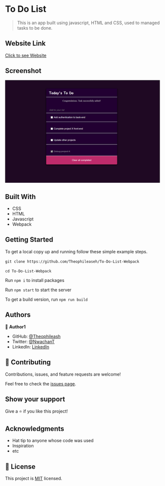 # To Do List

> This is an app built using javascript, HTML and CSS, used to managed tasks to be done.

## Website Link

[Click to see Website](https://theophileaseh.github.io/To-Do-List-Webpack/)

## Screenshot

![Screenshot](./img/to-do.png)



## Built With

- CSS
- HTML
- Javascript
- Webpack



## Getting Started


To get a local copy up and running follow these simple example steps.

`` git clone https://github.com/Theophileaseh/To-Do-List-Webpack ``

`` cd To-Do-List-Webpack ``

Run `` npm i `` to install packages

Run `` npm start `` to start the server

To get a build version, run `` npm run build ``

## Authors

👤 **Author1**

- GitHub: [@Theophileash](https://github.com/Theophileaseh)
- Twitter: [@NwachanT](https://twitter.com/NwachanT)
- LinkedIn: [LinkedIn](https://linkedin.com/in/nwachan-theophile)



## 🤝 Contributing

Contributions, issues, and feature requests are welcome!

Feel free to check the [issues page](../../issues/).

## Show your support

Give a ⭐️ if you like this project!

## Acknowledgments

- Hat tip to anyone whose code was used
- Inspiration
- etc

## 📝 License

This project is [MIT](./MIT.md) licensed.
